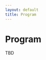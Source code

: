 ```yaml
---
layout: default
title: Program
---
```


# Program

TBD

<!--
**Sunday, October 16, 2022**
(US Central Time)

<table class="program">
  <tr>
    <td>9:00am &ndash; 9:15am</td>
    <td>
      Opening Remarks (Paul Navratil)<br/>
    </td>
  </tr>
  <tr>
    <td>9:15am &ndash; 10:15am</td>
    <td>
      <h4>Keynote Presentation
      </h4>
      (Session Chair: Chaoli Wang)<br/>
      <i>Professor Han-Wei Shen, The Ohio State University</i>
      <br><b>Machine Learning for Large Scale Scientific Data Analysis and Visualization</b><br/>
      <a style="font-size: smaller; display: block; margin-top: .5em;" href="#keynote">Details</a>
    </td>
  </tr>
  <tr>
    <td>10:15am &ndash; 10:45am</td>
    <td>Break</td>
  </tr>
  <tr>
    <td>10:45am &ndash; 12:00pm</td>
    <td>
      <h4>Session: Parallelization & Progressiveness
     </h4>
      (Session Chair: David Pugmire)
      <ul>
        <li>
          Hybrid Image-/Data-Parallel Rendering Using Island Parallelism
          <br><i>Stefan Zellmann, Ingo Wald, Joao Barbosa, Serkan Demirci, Alper Sahistan, Ugur Gudukbay</i>
        </li>
        <li>
          A Prototype for Pipeline-Composable Task-Based Visualization Algorithms
          <br><i>Marvin Petersen, Kilian Werner, Andrea Schnorr, Torsten Wolfgang Kuhlen, Christoph Garth
          </i>
        </li>
        <li>
          High-Quality Progressive Alignment of Large 3D Microscopy Data
          <br><i> Aniketh Venkat,  Duong Hoang, Attila Gyulassy, Peer-Timo Bremer, Frederick Federer, Alessandra Angelucci, Valerio Pascucci </i>
        </li>
      </ul>
    </td>
  </tr>
  <tr>
    <td>12:00pm &ndash; 2:00pm</td>
    <td>Break</td>
  </tr>
  <tr>
    <td>2:00pm &ndash; 3:15pm</td>
    <td>
      <h4>Session: Topology & Ensembles
     </h4>
      (Session Chair: Markus Hadwiger)
      <ul>
        <li>
          Distributed Hierarchical Contour Trees
          <br><i>Hamish Carr, Oliver Rübel, Gunther Weber
</i>
        </li>
        <li>
          Topological Analysis of Ensembles of Hydrodynamic Turbulent Flows, an Experimental Study
          <br>
          <i>Florent Nauleau, Fabien Vivodtzev, Thibault Bridel-Bertomeu, Héloïse Beaugendre, Julien Tierny
          </i>
        </li>
        <li>
          Angular-based Edge Bundled Parallel Coordinates Plot for the Visual Analysis of Large Ensemble Simulation Data
          <br><i>Keita Watanabe, Naohisa Sakamoto, Jorji Nonaka, Yasumitsu Maejima</i>
        </li>
      </ul>
    </td>
  </tr>
  <tr>
    <td>3:15pm &ndash; 3:45pm</td>
    <td>Break</td>
  </tr>
  <tr>
    <td>3:45pm &ndash; 4:50pm</td>
    <td>
      <h4>Early Career Researcher Lightning Talks</h4>
      (Session Chair: Kristi Potter)
      <ul>
        <li> Nils-Arne Dreier: <i>In-situ analyses and visualization of large climate model data</i> </li>
        <li> Qi Wu: <i>Instant Neural Representation for Interactive Volume Rendering</i><br></li>
        <li> Yu Qin: <i>Metric Learning for Topological Comparisons</i><br></li>
        <li> Isaac Nealey: <i>In-Transit Methods for Immersive Visualization</i><br></li>
        <li> Cooper Maira: <i>Large Image Viewer for Fast Annotation</i><br></li>
        <li> Dylan Cashman: <i>Senior Expert, Data Science and Advanced Visual Analytics</i></li>
        </ul>
    </td>
  </tr>
  <tr>
    <td>4:50pm &ndash; 5:00pm</td>
    <td>
      Closing Remarks (Kristi Potter)
    </td>
  </tr>
</table>

---

# Keynote

**Machine Learning for Large Scale Scientific Data Analysis and Visualization**<br/>
_Professor Han-Wei Shen, The Ohio State University, USA_

In this talk, I will discuss several of our recent developments on using machine learning for scientific data analysis and visualization. I will primarily focus on three directions that we have seen some promising results: visualization surrogates, latent representations for scientific data, and methods that optimize the scientific visualization pipeline. I will first discuss how visualization surrogates can help streamline the visualization and analysis of large-scale ensemble simulations and facilitate the exploration of their immense input parameter space. Three different approaches for constructing such visualization surrogates: image space, object space, and hybrid image-object space approaches will be discussed. Then I will discuss how neural networks can be used to extract succinct representations from scientific data for rapid exploration and tracking of features. The use of geometric convolution to represent 3D particle data, and how regions of interest can be used as important measures for more efficient latent generation
will be discussed. Finally, I will describe how reinforcement learning can be used for automatic load balancing of parallel particle tracing, and how super-resolution architectures can be used for efficient representations of scalar and vector scientific data. 

#### Speaker

<img style="padding: 0; margin: 0 0 1em 1em; float: right; width: 20%" src="assets/hanwei.jpg" />
Han-Wei Shen is a Full Professor at The Ohio State University. He is a member of IEEE Visualization Academy, an Associate-Editor-in-Chief for IEEE Transactions on Visualization and Computer Graphics (TVCG), and will serve as the Editor-in-Chief for TVCG starting January 2023. His primary research interests are scientific visualization and computer graphics. Professor Shen is a winner of National Science Foundation's CAREER award and US Department of Energy's Early Career Principal Investigator Award. He has published more than 50 papers in IEEE Transactions on Visualization and Computer Graphics and IEEE Visualization conference, the very top visualization journal and conference. 
<br>

---

# Posters
- *New Triggers for Automatic Camera Placement Over Time*, Meghanto Majumder, Nicole J Marsaglia, and Hank Childs 
- *Massive Data Visualization Techniques for use in Virtual Reality Devices*, Jason A Ortiz, Joseph Insley, Janet Knowles, Victor A Mateevitsi, Michael E. Papka, and Silvio Rizzi
- *Exploration Tool for Effectively Interpreting the Visual Metaphor Process of Sentiment Visualization*, Hyoji Ha, Kwanghyuk Moon, Hyerim Joun, 
Hyegyeong Kim, and Kyungwon Lee 
- *Toward Bi-directional In Situ Visualization and Analysis of Blood Flow Simulations With Dynamic Deforming Boundaries*, Nazariy Tishchenko, Nicola Ferrier, Joseph Insley, Victor A Mateevitsi, Michael E. Papka, Silvio Rizzi, and Jifu Tan
- *Distributed Volumetric Neural Representation for in situ Visualization and Analysis*, Qi Wu, Joseph Insley, Victor A Mateevitsi, Silvio Rizzi, and Kwan-Liu Ma 
- *In-Transit Data Visualization with SENSEI, Catalyst, and Unreal Engine*, Isaac Nealey, Nicola Ferrier, Joseph Insley, Victor A Mateevitsi, Silvio Rizzi, and Jurgen Schulze
 


-->